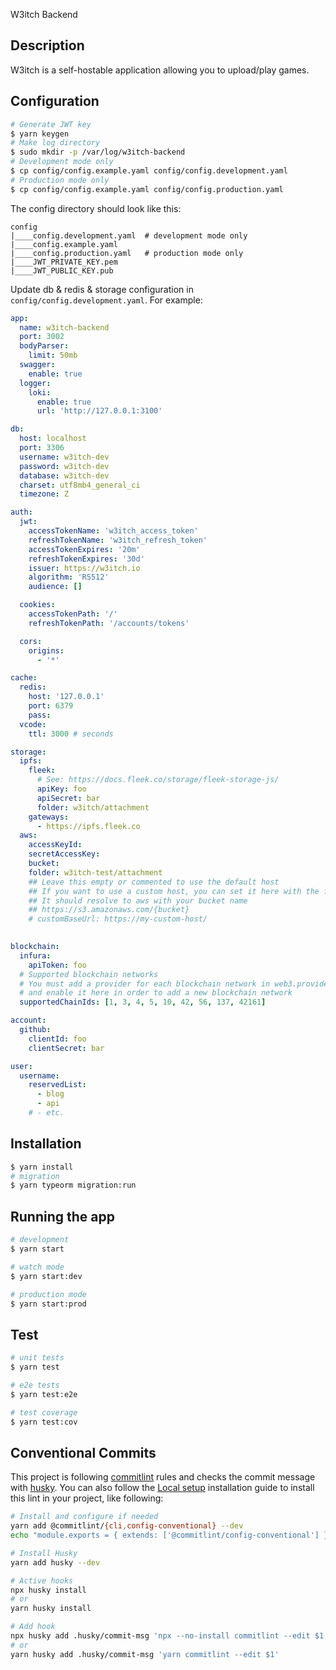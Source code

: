 W3itch Backend

## Description

W3itch is a self-hostable application allowing you to upload/play games.

## Configuration

```bash
# Generate JWT key
$ yarn keygen
# Make log directory
$ sudo mkdir -p /var/log/w3itch-backend
# Development mode only
$ cp config/config.example.yaml config/config.development.yaml
# Production mode only
$ cp config/config.example.yaml config/config.production.yaml
```

The config directory should look like this:

```
config
|____config.development.yaml  # development mode only
|____config.example.yaml
|____config.production.yaml   # production mode only
|____JWT_PRIVATE_KEY.pem
|____JWT_PUBLIC_KEY.pub
```

Update db & redis & storage configuration in `config/config.development.yaml`. For example:

```yaml
app:
  name: w3itch-backend
  port: 3002
  bodyParser:
    limit: 50mb
  swagger:
    enable: true
  logger:
    loki:
      enable: true
      url: 'http://127.0.0.1:3100'

db:
  host: localhost
  port: 3306
  username: w3itch-dev
  password: w3itch-dev
  database: w3itch-dev
  charset: utf8mb4_general_ci
  timezone: Z

auth:
  jwt:
    accessTokenName: 'w3itch_access_token'
    refreshTokenName: 'w3itch_refresh_token'
    accessTokenExpires: '20m'
    refreshTokenExpires: '30d'
    issuer: https://w3itch.io
    algorithm: 'RS512'
    audience: []

  cookies:
    accessTokenPath: '/'
    refreshTokenPath: '/accounts/tokens'

  cors:
    origins:
      - '*'

cache:
  redis:
    host: '127.0.0.1'
    port: 6379
    pass:
  vcode:
    ttl: 3000 # seconds

storage:
  ipfs:
    fleek:
      # See: https://docs.fleek.co/storage/fleek-storage-js/
      apiKey: foo
      apiSecret: bar
      folder: w3itch/attachment
    gateways:
      - https://ipfs.fleek.co
  aws:
    accessKeyId:
    secretAccessKey:
    bucket:
    folder: w3itch-test/attachment
    ## Leave this empty or commented to use the default host
    ## If you want to use a custom host, you can set it here with the following format
    ## It should resolve to aws with your bucket name
    ## https://s3.amazonaws.com/{bucket}
    # customBaseUrl: https://my-custom-host/
    

blockchain:
  infura:
    apiToken: foo
  # Supported blockchain networks
  # You must add a provider for each blockchain network in web3.providers.ts
  # and enable it here in order to add a new blockchain network
  supportedChainIds: [1, 3, 4, 5, 10, 42, 56, 137, 42161]

account:
  github:
    clientId: foo
    clientSecret: bar

user:
  username:
    reservedList:
      - blog
      - api
    # - etc.
```

## Installation

```bash
$ yarn install
# migration
$ yarn typeorm migration:run
```

## Running the app

```bash
# development
$ yarn start

# watch mode
$ yarn start:dev

# production mode
$ yarn start:prod
```

## Test

```bash
# unit tests
$ yarn test

# e2e tests
$ yarn test:e2e

# test coverage
$ yarn test:cov
```

## Conventional Commits

This project is following [commitlint](https://github.com/conventional-changelog/commitlint) rules and checks the commit message with [husky](https://typicode.github.io/husky/#/?id=features). You can also follow the [Local setup](https://commitlint.js.org/#/guides-local-setup) installation guide to install this lint in your project, like following:

```bash
# Install and configure if needed
yarn add @commitlint/{cli,config-conventional} --dev
echo "module.exports = { extends: ['@commitlint/config-conventional'] };" > commitlint.config.js

# Install Husky
yarn add husky --dev

# Active hooks
npx husky install
# or
yarn husky install

# Add hook
npx husky add .husky/commit-msg 'npx --no-install commitlint --edit $1'
# or
yarn husky add .husky/commit-msg 'yarn commitlint --edit $1'
```
